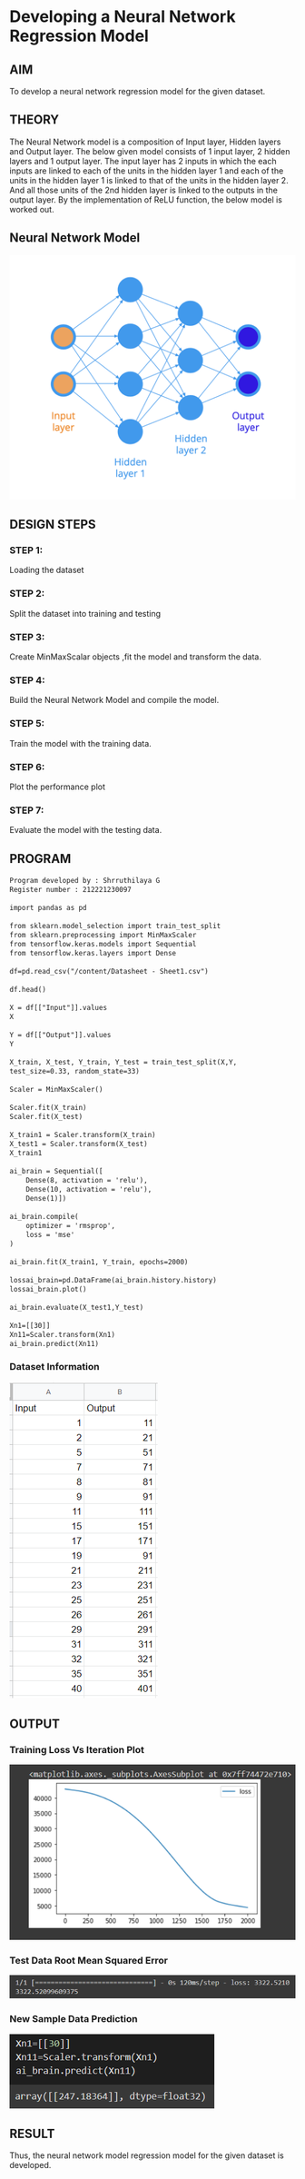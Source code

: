 # Developing a Neural Network Regression Model

## AIM

To develop a neural network regression model for the given dataset.

## THEORY

The Neural Network model is a composition of Input layer, Hidden layers and Output layer. The below given model consists of 1 input layer, 2 hidden layers and 1 output layer. The input layer has 2 inputs in which the each inputs are linked to each of the units in the hidden layer 1 and each of the units in the hidden layer 1 is linked to that of the units in the hidden layer 2. And all those units of the 2nd hidden layer is linked to the outputs in the output layer. By the implementation of ReLU function, the below model is worked out.

## Neural Network Model

![](nn_model.webp)

## DESIGN STEPS

### STEP 1:

Loading the dataset

### STEP 2:

Split the dataset into training and testing

### STEP 3:

Create MinMaxScalar objects ,fit the model and transform the data.

### STEP 4:

Build the Neural Network Model and compile the model.

### STEP 5:

Train the model with the training data.

### STEP 6:

Plot the performance plot

### STEP 7:

Evaluate the model with the testing data.

## PROGRAM
~~~
Program developed by : Shrruthilaya G
Register number : 212221230097

import pandas as pd

from sklearn.model_selection import train_test_split
from sklearn.preprocessing import MinMaxScaler
from tensorflow.keras.models import Sequential
from tensorflow.keras.layers import Dense

df=pd.read_csv("/content/Datasheet - Sheet1.csv")

df.head()

X = df[["Input"]].values
X

Y = df[["Output"]].values
Y

X_train, X_test, Y_train, Y_test = train_test_split(X,Y, test_size=0.33, random_state=33)

Scaler = MinMaxScaler()

Scaler.fit(X_train)
Scaler.fit(X_test)

X_train1 = Scaler.transform(X_train)
X_test1 = Scaler.transform(X_test)
X_train1

ai_brain = Sequential([
    Dense(8, activation = 'relu'),
    Dense(10, activation = 'relu'),
    Dense(1)])

ai_brain.compile(
    optimizer = 'rmsprop',
    loss = 'mse'
)

ai_brain.fit(X_train1, Y_train, epochs=2000)

lossai_brain=pd.DataFrame(ai_brain.history.history)
lossai_brain.plot()

ai_brain.evaluate(X_test1,Y_test)

Xn1=[[30]]
Xn11=Scaler.transform(Xn1)
ai_brain.predict(Xn11)

~~~
### Dataset Information

![](dataset.png)

## OUTPUT

### Training Loss Vs Iteration Plot

![](plot.png)

### Test Data Root Mean Squared Error

![](rmse.png)

### New Sample Data Prediction

![](newprediction.png)

## RESULT
Thus, the neural network model regression model for the given dataset is developed.